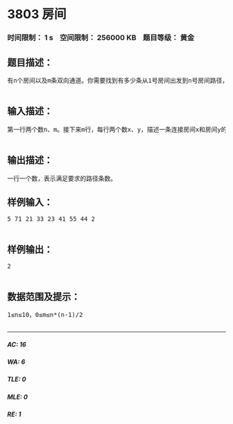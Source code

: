 # 3803 房间   
### 时间限制： 1 s&nbsp;&nbsp;&nbsp;&nbsp;空间限制： 256000 KB&nbsp;&nbsp;&nbsp;&nbsp;题目等级： 黄金  
## 题目描述：  

<pre>
有n个房间以及m条双向通道。你需要找到有多少条从1号房间出发到n号房间路径，使得每个房间都恰好经过了一次。  

</pre>
  
  
## 输入描述：  

<pre>
第一行两个数n、m。接下来m行，每行两个数x、y，描述一条连接房间x和房间y的通道。保证每条通道连接两个不同的房间，并且每两个房间至多只有一条通道连接。  

</pre>
  
  
## 输出描述：  

<pre>
一行一个数，表示满足要求的路径条数。
</pre>
  
  
## 样例输入：  

<pre>
5 71 21 33 23 41 55 44 2  

</pre>
  
  
## 样例输出：  

<pre>
2  

</pre>
  
  
## 数据范围及提示：  

<pre>
1≤n≤10，0≤m≤n*(n-1)/2  

</pre>
  
  
***  

##### AC: 16  
##### WA: 6  
##### TLE: 0  
##### MLE: 0  
##### RE: 1  
